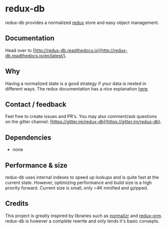 # redux-db
redux-db provides a normalized [redux](http://redux.js.org) store and easy object management.

## Documentation
Head over to [http://redux-db.readthedocs.io](http://redux-db.readthedocs.io/en/latest/).

## Why
Having a normalized state is a good strategy if your data is nested in different ways. The redux documentation has a nice explanation [here](http://redux.js.org/docs/recipes/reducers/NormalizingStateShape.html).

## Contact / feedback
Feel free to create issues and PR's. You may also comment/ask questions on the gitter channel: [https://gitter.im/redux-db](https://gitter.im/redux-db).

## Dependencies
* none

## Performance & size
redux-db uses internal indexes to speed up lookups and is quite fast at the current state. However, optimizing performance and build size is a high priority forward. Current size is small, only ~4K minified and gzipped.

## Credits
This project is greatly inspired by libraries such as [normalizr](https://www.npmjs.com/package/normalizr) and [redux-orm](https://www.npmjs.com/package/redux-orm). redux-db is however a complete rewrite and only lends it's basic consepts.
